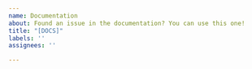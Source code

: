 ```yaml
---
name: Documentation
about: Found an issue in the documentation? You can use this one!
title: "[DOCS]"
labels: ''
assignees: ''

---
```



